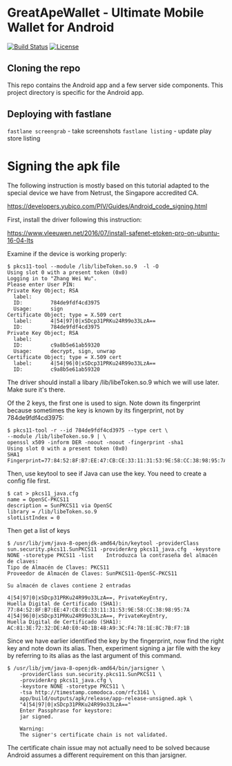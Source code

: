 # GreatApeWallet - Ultimate Mobile Wallet for Android

[![Build Status](https://travis-ci.com/James-Sangalli/alpha-wallet.svg?token=J2hT1s5bGKT1npuPugWb&branch=master)](https://travis-ci.com/James-Sangalli/alpha-wallet.svg?token=J2hT1s5bGKT1npuPugWb&branch=master)
[![License](https://img.shields.io/badge/license-GPL3-green.svg?style=flat)](https://github.com/fastlane/fastlane/blob/master/LICENSE)



## Cloning the repo

This repo contains the Android app and a few server side
components. This project directory is specific for the Android app.

## Deploying with fastlane

`fastlane screengrab` - take screenshots
`fastlane listing` - update play store listing

# Signing the apk file

The following instruction is mostly based on this
tutorial adapted to the special device we have from Netrust, the
Singapore accredited CA.

https://developers.yubico.com/PIV/Guides/Android_code_signing.html

First, install the driver following this instruction:

https://www.vleeuwen.net/2016/07/install-safenet-etoken-pro-on-ubuntu-16-04-lts

Examine if the device is working properly:

	$ pkcs11-tool --module /lib/libeToken.so.9  -l -O
	Using slot 0 with a present token (0x0)
	Logging in to "Zhang Wei Wu".
	Please enter User PIN: 
	Private Key Object; RSA 
	  label:      
	  ID:         784de9fdf4cd3975
	  Usage:      sign
	Certificate Object; type = X.509 cert
	  label:      4|54|97|0|xSDcp31PRKu24R99o33LzA==
	  ID:         784de9fdf4cd3975
	Private Key Object; RSA 
	  label:      
	  ID:         c9a8b5e61ab59320
	  Usage:      decrypt, sign, unwrap
	Certificate Object; type = X.509 cert
	  label:      4|54|96|0|xSDcp31PRKu24R99o33LzA==
	  ID:         c9a8b5e61ab59320

The driver should install a libary /lib/libeToken.so.9 which we will
use later. Make sure it's there.

Of the 2 keys, the first one is used to sign. Note down its
fingerprint because sometimes the key is known by its fingerprint, not
by 784de9fdf4cd3975:


    $ pkcs11-tool -r --id 784de9fdf4cd3975 --type cert \
	--module /lib/libeToken.so.9 | \
	openssl x509 -inform DER -noout -noout -fingerprint -sha1
    Using slot 0 with a present token (0x0)
    SHA1 Fingerprint=77:84:52:8F:B7:EE:47:CB:CE:33:11:31:53:9E:58:CC:38:98:95:7A


Then, use keytool to see if Java can use the key. You need to create a
config file first.

	$ cat > pkcs11_java.cfg
	name = OpenSC-PKCS11
	description = SunPKCS11 via OpenSC
	library = /lib/libeToken.so.9
	slotListIndex = 0

Then get a list of keys

	$ /usr/lib/jvm/java-8-openjdk-amd64/bin/keytool -providerClass sun.security.pkcs11.SunPKCS11 -providerArg pkcs11_java.cfg  -keystore NONE -storetype PKCS11 -list    Introduzca la contraseña del almacén de claves:
	Tipo de Almacén de Claves: PKCS11
	Proveedor de Almacén de Claves: SunPKCS11-OpenSC-PKCS11

	Su almacén de claves contiene 2 entradas

	4|54|97|0|xSDcp31PRKu24R99o33LzA==, PrivateKeyEntry,
	Huella Digital de Certificado (SHA1): 77:84:52:8F:B7:EE:47:CB:CE:33:11:31:53:9E:58:CC:38:98:95:7A
	4|54|96|0|xSDcp31PRKu24R99o33LzA==, PrivateKeyEntry,
	Huella Digital de Certificado (SHA1): AC:81:3E:72:32:DE:A0:E0:4D:1B:48:A9:3C:F4:78:1E:8C:7B:F7:1B

Since we have earlier identified the key by the fingerprint, now find
the right key and note down its alias. Then, experiment signing a jar
file with the key by referring to its alias as the last argument of
this command.

	$ /usr/lib/jvm/java-8-openjdk-amd64/bin/jarsigner \
		-providerClass sun.security.pkcs11.SunPKCS11 \
		-providerArg pkcs11_java.cfg \
		-keystore NONE -storetype PKCS11 \
		-tsa http://timestamp.comodoca.com/rfc3161 \
		app/build/outputs/apk/release/app-release-unsigned.apk \
		"4|54|97|0|xSDcp31PRKu24R99o33LzA=="
		Enter Passphrase for keystore: 
		jar signed.

		Warning: 
		The signer's certificate chain is not validated.

The certificate chain issue may not actually need to be solved because
Android assumes a different requirement on this than jarsigner.

